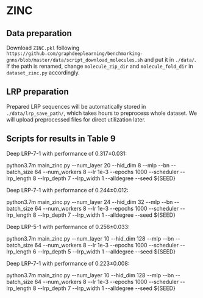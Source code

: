 # ZINC 

## Data preparation

Download ``ZINC.pkl`` following ``https://github.com/graphdeeplearning/benchmarking-gnns/blob/master/data/script_download_molecules.sh`` and put it in `./data/`. If the path is renamed, change ``molecule_zip_dir`` and ``molecule_fold_dir`` in ``dataset_zinc.py`` accordingly.

## LRP preparation

Prepared LRP sequences will be automatically stored in ``./data/lrp_save_path/``, which takes hours to preprocess whole dataset. We will upload preprocessed files for direct utilization later.

## Scripts for results in Table 9

Deep LRP-7-1 with performance of 0.317±0.031:

python3.7m main_zinc.py --num_layer 20 --hid_dim 8 --mlp --bn --batch_size 64 --num_workers 8 --lr 1e-3 --epochs 1000 --scheduler --lrp_length 8 --lrp_depth 7 --lrp_width 1 --alldegree --seed ${SEED}


Deep LRP-7-1 with performance of 0.244±0.012:

python3.7m main_zinc.py --num_layer 24 --hid_dim 32 --mlp --bn --batch_size 64 --num_workers 8 --lr 1e-3 --epochs 1000 --scheduler --lrp_length 8 --lrp_depth 7 --lrp_width 1 --alldegree --seed ${SEED}


Deep LRP-5-1 with performance of 0.256±0.033:

python3.7m main_zinc.py --num_layer 10 --hid_dim 128 --mlp --bn --batch_size 64 --num_workers 8 --lr 1e-3 --epochs 1000 --scheduler --lrp_length 6 --lrp_depth 5 --lrp_width 1 --alldegree --seed ${SEED}


Deep LRP-7-1 with performance of 0.223±0.008:

python3.7m main_zinc.py --num_layer 10 --hid_dim 128 --mlp --bn --batch_size 64 --num_workers 8 --lr 1e-3 --epochs 1000 --scheduler --lrp_length 8 --lrp_depth 7 --lrp_width 1 --alldegree --seed ${SEED}
